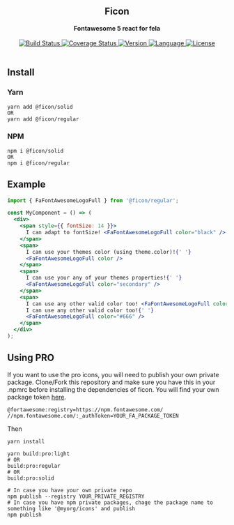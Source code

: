 <div align="center">
  <h2>Ficon</h2>
  <strong>Fontawesome 5 react for fela</strong>
  <br />
  <br />
  <a href="https://travis-ci.org/bkniffler/ficon">
    <img src="https://img.shields.io/travis/bkniffler/ficon.svg?style=flat-square" alt="Build Status">
  </a>
  <a href="https://codecov.io/github/bkniffler/ficon">
    <img src="https://img.shields.io/codecov/c/github/bkniffler/ficon.svg?style=flat-square" alt="Coverage Status">
  </a>
  <a href="https://github.com/bkniffler/ficon">
    <img src="http://img.shields.io/npm/v/ficon.svg?style=flat-square" alt="Version">
  </a>
  <a href="https://github.com/bkniffler/ficon">
    <img src="https://img.shields.io/badge/language-typescript-blue.svg?style=flat-square" alt="Language">
  </a>
  <a href="https://github.com/bkniffler/ficon/master/LICENSE">
    <img src="https://img.shields.io/github/license/bkniffler/ficon.svg?style=flat-square" alt="License">
  </a>
  <br />
  <br />
</div>

## Install

### Yarn

```
yarn add @ficon/solid
OR
yarn add @ficon/regular
```

### NPM

```
npm i @ficon/solid
OR
npm i @ficon/regular
```

## Example

```jsx
import { FaFontAwesomeLogoFull } from '@ficon/regular';

const MyComponent = () => (
  <div>
    <span style={{ fontSize: 14 }}>
      I can adapt to fontSize! <FaFontAwesomeLogoFull color="black" />
    </span>
    <span>
      I can use your themes color (using theme.color)!{' '}
      <FaFontAwesomeLogoFull color />
    </span>
    <span>
      I can use your any of your themes properties!{' '}
      <FaFontAwesomeLogoFull color="secondary" />
    </span>
    <span>
      I can use any other valid color too! <FaFontAwesomeLogoFull color="red" />
      I can use any other valid color too!{' '}
      <FaFontAwesomeLogoFull color="#666" />
    </span>
  </div>
);
```

## Using PRO

If you want to use the pro icons, you will need to publish your own private package. Clone/Fork this repository and make sure you have this in your .npmrc before installing the dependencies of ficon. You will find your own package token [here](https://fontawesome.com/account).

```
@fortawesome:registry=https://npm.fontawesome.com/
//npm.fontawesome.com/:_authToken=YOUR_FA_PACKAGE_TOKEN
```

Then

```
yarn install

yarn build:pro:light
# OR
build:pro:regular
# OR
build:pro:solid

# In case you have your own private repo
npm publish --registry YOUR_PRIVATE_REGISTRY
# In case you have npm private packages, chage the package name to something like '@myorg/icons' and publish
npm publish
```
